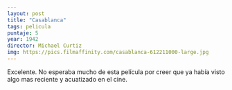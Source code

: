 ```yaml
---
layout: post
title: "Casablanca"
tags: pelicula
puntaje: 5
year: 1942
director: Michael Curtiz
img: https://pics.filmaffinity.com/casablanca-612211000-large.jpg
---
```


Excelente. No esperaba mucho de esta película por creer que ya había visto algo mas reciente y acuatizado en el cine.
